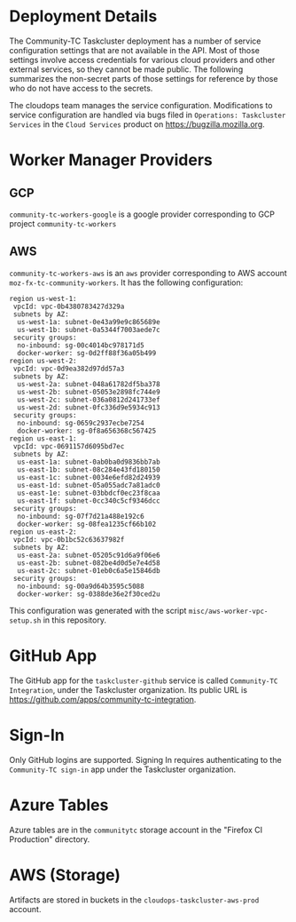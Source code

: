 # Deployment Details

The Community-TC Taskcluster deployment has a number of service configuration settings that are not available in the API.
Most of those settings involve access credentials for various cloud providers and other external services, so they cannot be made public.
The following summarizes the non-secret parts of those settings for reference by those who do not have access to the secrets.

The cloudops team manages the service configuration.
Modifications to service configuration are handled via bugs filed in `Operations: Taskcluster Services` in the `Cloud Services` product on https://bugzilla.mozilla.org.

# Worker Manager Providers

## GCP

`community-tc-workers-google` is a google provider corresponding to GCP project `community-tc-workers`

## AWS

`community-tc-workers-aws` is an `aws` provider corresponding to AWS account `moz-fx-tc-community-workers`.
It has the following configuration:

```
region us-west-1:
 vpcId: vpc-0b4380783427d329a
 subnets by AZ:
  us-west-1a: subnet-0e43a99e9c865689e
  us-west-1b: subnet-0a5344f7003aede7c
 security groups:
  no-inbound: sg-00c4014bc978171d5
  docker-worker: sg-0d2ff88f36a05b499
region us-west-2:
 vpcId: vpc-0d9ea382d97dd57a3
 subnets by AZ:
  us-west-2a: subnet-048a61782df5ba378
  us-west-2b: subnet-05053e2898fc744e9
  us-west-2c: subnet-036a0812d241733ef
  us-west-2d: subnet-0fc336d9e5934c913
 security groups:
  no-inbound: sg-0659c2937ecbe7254
  docker-worker: sg-0f8a656368c567425
region us-east-1:
 vpcId: vpc-0691157d6095bd7ec
 subnets by AZ:
  us-east-1a: subnet-0ab0ba0d9836bb7ab
  us-east-1b: subnet-08c284e43fd180150
  us-east-1c: subnet-0034e6efd82d24939
  us-east-1d: subnet-05a055adc7a81adc0
  us-east-1e: subnet-03bbdcf0ec23f8caa
  us-east-1f: subnet-0cc340c5cf9346dcc
 security groups:
  no-inbound: sg-07f7d21a488e192c6
  docker-worker: sg-08fea1235cf66b102
region us-east-2:
 vpcId: vpc-0b1bc52c63637982f
 subnets by AZ:
  us-east-2a: subnet-05205c91d6a9f06e6
  us-east-2b: subnet-082be4d0d5e7e4d58
  us-east-2c: subnet-01eb0c6a5e15846db
 security groups:
  no-inbound: sg-00a9d64b3595c5088
  docker-worker: sg-0388de36e2f30ced2u
```

This configuration was generated with the script `misc/aws-worker-vpc-setup.sh` in this repository.

# GitHub App

The GitHub app for the `taskcluster-github` service is called `Community-TC Integration`, under the Taskcluster organization.
Its public URL is https://github.com/apps/community-tc-integration.

# Sign-In

Only GitHub logins are supported.
Signing In requires authenticating to the `Community-TC sign-in` app under the Taskcluster organization.

# Azure Tables

Azure tables are in the `communitytc` storage account in the "Firefox CI Production" directory.

# AWS (Storage)

Artifacts are stored in buckets in the `cloudops-taskcluster-aws-prod` account.
